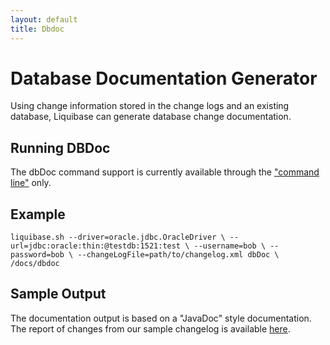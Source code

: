 ```yaml
---
layout: default
title: Dbdoc
---
```


# Database Documentation Generator #

Using change information stored in the change logs and an existing database, Liquibase can generate database change documentation.

## Running DBDoc ##

The dbDoc command support is currently available through the ["command line"](command_line.html) only.


## Example ##

``
liquibase.sh --driver=oracle.jdbc.OracleDriver \
        --url=jdbc:oracle:thin:@testdb:1521:test \
        --username=bob \
        --password=bob \
        --changeLogFile=path/to/changelog.xml
    dbDoc \
        /docs/dbdoc
``


## Sample Output ##

The documentation output is based on a "JavaDoc" style documentation. The report of changes from our sample changelog is available [here](http://www.liquibase.org/dbdoc/index.html).
